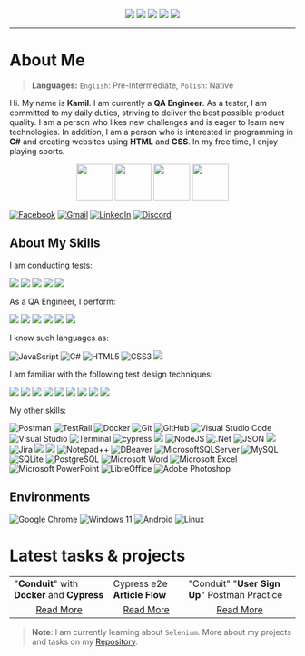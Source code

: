 <p align="center">
	<img src="https://komarev.com/ghpvc/?username=LosKamilos91&color=ff69b4&style=for-the-badge"/>
	<img src="https://img.shields.io/github/followers/LosKamilos91?style=for-the-badge"/>
	<img src="https://img.shields.io/github/stars/LosKamilos91?color=%23FECC00&style=for-the-badge"/>
	<img src="https://img.shields.io/badge/Programming%20level-Junior-green?style=for-the-badge"/>
	<img src="https://img.shields.io/badge/QA Engineer%20-Junior-orange?style=for-the-badge"/>
</p>

---

# About Me
> **Languages:** `English`: Pre-Intermediate, `Polish`: Native

Hi. My name is **Kamil**. I am currently a **QA Engineer**. As a tester, I am committed to my daily duties, striving to deliver the best possible product quality. I am a person who likes new challenges and is eager to learn new technologies. In addition, I am a person who is interested in programming in **C#** and creating websites using **HTML** and **CSS**. In my free time, I enjoy playing sports.

<p align="center">
<img width="64" src="https://cdn-icons-png.flaticon.com/512/502/502142.png">
<img width="64" src="https://cdn-icons-png.flaticon.com/512/3379/3379077.png">
<img width="64" src="https://cdn-icons-png.flaticon.com/512/2964/2964514.png">
<img width="64" src="https://cdn-icons-png.flaticon.com/512/1005/1005142.png">
</p>

<a href="https://www.facebook.com/kamil.orzechowski.39">![Facebook](https://img.shields.io/badge/Facebook-%231877F2.svg?style=flat-square&logo=Facebook&logoColor=white)</a>
<a href="mailto:k.orzechowski.dev@gmail.com?">![Gmail](https://img.shields.io/badge/Gmail-D14836?style=flat-square&logo=gmail&logoColor=white)</a>
<a href="https://www.linkedin.com/in/kamil-orzechowski-0b76121ab">![LinkedIn](https://img.shields.io/badge/linkedin-%230077B5.svg?style=flat-square&logo=linkedin&logoColor=white)</a>
<a href="https://discord.com/channels/LosKamilos#8157">![Discord](https://img.shields.io/badge/Discord-%237289DA.svg?style=flat-square&logo=discord&logoColor=white)</a>

## About My Skills

I am conducting tests:

<img src="https://img.shields.io/badge/-Manual-9e285d?style=for-the-badge"/> <img src="https://img.shields.io/badge/-Automation-9e285d?style=for-the-badge"/> <img src="https://img.shields.io/badge/-Web-9e285d?style=for-the-badge"/> <img src="https://img.shields.io/badge/-API-9e285d?style=for-the-badge"/> <img src="https://img.shields.io/badge/-Mobile-d13f80?style=for-the-badge"/>

As a QA Engineer, I perform:

<img src="https://img.shields.io/badge/-Test cases-6A5ACD?style=for-the-badge"/> <img src="https://img.shields.io/badge/-Decomposition-6A5ACD?style=for-the-badge"/> <img src="https://img.shields.io/badge/-Bug reports-6A5ACD?style=for-the-badge"/> <img src="https://img.shields.io/badge/-Checklists-6A5ACD?style=for-the-badge"/> <img src="https://img.shields.io/badge/-Test plan-948bcc?style=for-the-badge"/> <img src="https://img.shields.io/badge/-Test result reports-6A5ACD?style=for-the-badge"/>

I know such languages as:

![JavaScript](https://img.shields.io/badge/javascript-%23323330.svg?style=for-the-badge&logo=javascript&logoColor=%23F7DF1E) ![C#](https://img.shields.io/badge/c%23-%23239120.svg?style=for-the-badge&logo=csharp&logoColor=white) ![HTML5](https://img.shields.io/badge/html5-%23E34F26.svg?style=for-the-badge&logo=html5&logoColor=white) ![CSS3](https://img.shields.io/badge/css3-%231572B6.svg?style=for-the-badge&logo=css3&logoColor=white) <img src="https://img.shields.io/badge/-XML-CD5C5C?style=for-the-badge"/>

I am familiar with the following test design techniques:

<img src="https://img.shields.io/badge/-Equivalence class technique-696969?style=for-the-badge"/> <img src="https://img.shields.io/badge/-Boundary value testing-696969?style=for-the-badge"/> <img src="https://img.shields.io/badge/-Decision table-696969?style=for-the-badge"/> <img src="https://img.shields.io/badge/-State transition diagram-696969?style=for-the-badge"/> <img src="https://img.shields.io/badge/-Pairwise testing-696969?style=for-the-badge"/> <img src="https://img.shields.io/badge/-Risk Analisis-696969?style=for-the-badge"/> <img src="https://img.shields.io/badge/-Permission testing-696969?style=for-the-badge"/> <img src="https://img.shields.io/badge/-RTM-696969?style=for-the-badge"/> <img src="https://img.shields.io/badge/-A/B-696969?style=for-the-badge"/>

My other skills:

![Postman](https://img.shields.io/badge/Postman-FF6C37?style=for-the-badge&logo=postman&logoColor=white) ![TestRail](https://img.shields.io/badge/TestRail-65C179?style=for-the-badge&logo=testrail&logoColor=white) ![Docker](https://img.shields.io/badge/docker-%230db7ed.svg?style=for-the-badge&logo=docker&logoColor=white) ![Git](https://img.shields.io/badge/git-%23F05033.svg?style=for-the-badge&logo=git&logoColor=white) ![GitHub](https://img.shields.io/badge/github-%23121011.svg?style=for-the-badge&logo=github&logoColor=white) ![Visual Studio Code](https://img.shields.io/badge/Visual%20Studio%20Code-0078d7.svg?style=for-the-badge&logo=visual-studio-code&logoColor=white) ![Visual Studio](https://img.shields.io/badge/Visual%20Studio-5C2D91.svg?style=for-the-badge&logo=visual-studio&logoColor=white) ![Terminal](https://img.shields.io/badge/Terminal-%234D4D4D.svg?style=for-the-badge&logo=windows-terminal&logoColor=white) ![cypress](https://img.shields.io/badge/-cypress-%23E5E5E5?style=for-the-badge&logo=cypress&logoColor=058a5e) <img src="https://img.shields.io/badge/-Chrome Developer Tools-BC8F8F?style=for-the-badge"/> ![NodeJS](https://img.shields.io/badge/node.js-6DA55F?style=for-the-badge&logo=node.js&logoColor=white) ![.Net](https://img.shields.io/badge/.NET-5C2D91?style=for-the-badge&logo=.net&logoColor=white) ![JSON](https://img.shields.io/badge/JSON-000000?style=for-the-badge&logo=json&logoColor=white) <img src="https://img.shields.io/badge/-TDD-DCDCDC?style=for-the-badge"/>  ![Jira](https://img.shields.io/badge/jira-%230A0FFF.svg?style=for-the-badge&logo=jira&logoColor=white) <img src="https://img.shields.io/badge/-SCRUM-b59647?style=for-the-badge"/> <img src="https://img.shields.io/badge/-Waterfall-b59647?style=for-the-badge"/> ![Notepad++](https://img.shields.io/badge/Notepad++-90E59A.svg?style=for-the-badge&logo=notepad%2b%2b&logoColor=black) ![DBeaver](https://img.shields.io/badge/DBeaver-382923?style=for-the-badge&logo=dbeaver&logoColor=white) ![MicrosoftSQLServer](https://img.shields.io/badge/Microsoft%20SQL%20Server-CC2927?style=for-the-badge&logo=microsoft%20sql%20server&logoColor=white) ![MySQL](https://img.shields.io/badge/mysql-%2300f.svg?style=for-the-badge&logo=mysql&logoColor=white) ![SQLite](https://img.shields.io/badge/sqlite-%2307405e.svg?style=for-the-badge&logo=sqlite&logoColor=white) ![PostgreSQL](https://img.shields.io/badge/postgreSQL-%23316192.svg?style=for-the-badge&logo=postgresql&logoColor=white) ![Microsoft Word](https://img.shields.io/badge/Microsoft_Word-2B579A?style=for-the-badge&logo=microsoft-word&logoColor=white) ![Microsoft Excel](https://img.shields.io/badge/Microsoft_Excel-217346?style=for-the-badge&logo=microsoft-excel&logoColor=white) ![Microsoft PowerPoint](https://img.shields.io/badge/Microsoft_PowerPoint-B7472A?style=for-the-badge&logo=microsoft-powerpoint&logoColor=white) ![LibreOffice](https://img.shields.io/badge/LibreOffice-%2318A303?style=for-the-badge&logo=LibreOffice&logoColor=white) ![Adobe Photoshop](https://img.shields.io/badge/adobe%20photoshop-%2331A8FF.svg?style=for-the-badge&logo=adobe%20photoshop&logoColor=white)

## Environments

![Google Chrome](https://img.shields.io/badge/Google%20Chrome-4285F4?style=for-the-badge&logo=GoogleChrome&logoColor=white)
![Windows 11](https://img.shields.io/badge/Windows%2011-%230079d5.svg?style=for-the-badge&logo=Windows%2011&logoColor=white)
![Android](https://img.shields.io/badge/Android-3DDC84?style=for-the-badge&logo=android&logoColor=white)
![Linux](https://img.shields.io/badge/Linux-FCC624?style=for-the-badge&logo=linux&logoColor=black)

# Latest tasks & projects
<table>
	<tr>
		<td>"<b>Conduit</b>" with <b>Docker</b> and <b>Cypress</b></td>
		<td>Cypress e2e <b>Article Flow</b></td>
		<td>"Conduit" "<b>User Sign Up</b>" Postman Practice</td>
	</tr>
 	<tr>
		<td align="center"><a href="https://github.com/LosKamilos91/qa_cypress_e2e_project">Read More</a></td>
		<td align="center"><a href="https://github.com/LosKamilos91/qa_cypress_e2e_article_flow">Read More</a></td>
		<td align="center"><a href="https://lively-station-722503.postman.co/workspace/Bravo-%5BPractice-Postman%5D~a7c87cd6-c33a-4156-8749-56333f544af0/collection/30817307-8ed64240-f62f-4a2b-a94a-1e353a2c3a9d?action=share&creator=30817307">Read More</a></td>
	</tr>
</table>

> **Note**: I am currently learning about `Selenium`. More about my projects and tasks on my <a href="https://github.com/LosKamilos91?tab=repositories">Repository</a>.
